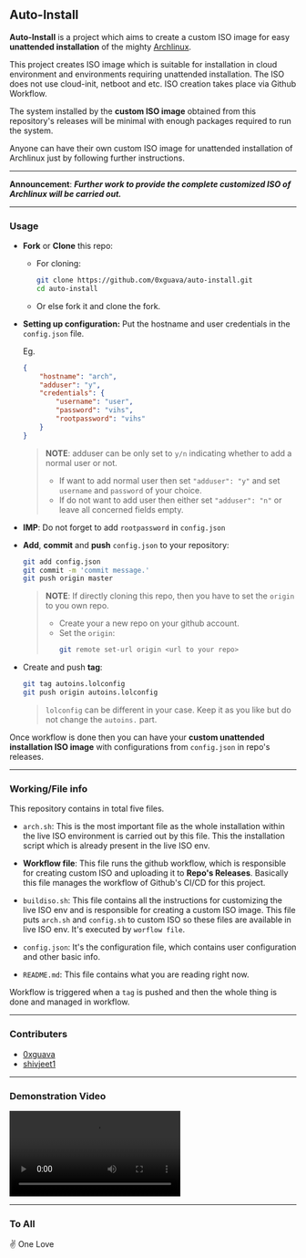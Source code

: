 ## Auto-Install

**Auto-Install** is a project which aims to create a custom ISO image for easy **unattended installation** of the mighty [Archlinux](https://archlinux.org).

This project creates ISO image which is suitable for installation in cloud environment and environments requiring unattended installation. The ISO does not use cloud-init, netboot and etc.
ISO creation takes place via Github Workflow.

The system installed by the **custom ISO image** obtained from this repository's releases will be minimal with enough packages required to run the system.

Anyone can have their own custom ISO image for unattended installation of Archlinux just by following further instructions.

---

**Announcement**: ***Further work to provide the complete customized ISO of Archlinux will be carried out.*** 

---

### Usage

- **Fork** or **Clone** this repo:
    - For cloning:
        ```bash
        git clone https://github.com/0xguava/auto-install.git
        cd auto-install
        ```
    - Or else fork it and clone the fork.

- **Setting up configuration:** Put the hostname and user credentials in the `config.json` file.

    Eg.
    ```json
    {
        "hostname": "arch",
        "adduser": "y",
        "credentials": {
            "username": "user",
            "password": "vihs",
            "rootpassword": "vihs"
        }
    }
    ```
    > **NOTE**: adduser can be only set to `y/n` indicating whether to add a normal user or not.
    > - If want to add normal user then set `"adduser": "y"` and set `username` and `password` of your choice.
    > - If do not want to add user then either set `"adduser": "n"` or leave all concerned fields empty.

- **IMP**: Do not forget to add `rootpassword` in `config.json`

- **Add**, **commit** and **push** `config.json` to your repository:
    ```bash
    git add config.json
    git commit -m 'commit message.'
    git push origin master
    ```
    > **NOTE**: If directly cloning this repo, then you have to set the `origin` to you own repo.
    > - Create your a new repo on your github account.
    > - Set the `origin`: 
    >    ```bash
    >    git remote set-url origin <url to your repo> 
    >    ```

- Create and push **tag**:
    ```bash
    git tag autoins.lolconfig
    git push origin autoins.lolconfig
    ```
    > `lolconfig` can be different in your case. Keep it as you like but do not change the `autoins.` part.

Once workflow is done then you can have your **custom unattended installation ISO image** with configurations from `config.json` in repo's releases.

---

### Working/File info

This repository contains in total five files.

- `arch.sh`: This is the most important file as the whole installation within the live ISO environment is carried out by this file.
This the installation script which is already present in the live ISO env.

- **Workflow file**: This file runs the github workflow, which is responsible for creating custom ISO and uploading it to **Repo's Releases**.
Basically this file manages the workflow of Github's CI/CD for this project.

- `buildiso.sh`: This file contains all the instructions for customizing the live ISO env and is responsible for creating a custom ISO image.
This file puts `arch.sh` and `config.sh` to custom ISO so these files are available in live ISO env. It's executed by `worflow file`.

- `config.json`: It's the configuration file, which contains user configuration and other basic info. 

- `README.md`: This file contains what you are reading right now.

Workflow is triggered when a `tag` is pushed and then the whole thing is done and managed in workflow.

---

### Contributers

- [0xguava](https://0xgauva.github.io/)
- [shivjeet1](https://shivjeet1.github.io)

---

### Demonstration Video
![](demo.mkv)

---

### To All

:v: One Love
